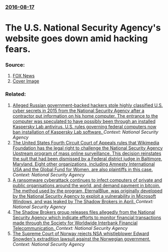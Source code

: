 ### [2016-08-17](/news/2016/08/17/index.md)

# The U.S. National Security Agency's website goes down amid hacking fears. 




### Source:

1. [FOX News](http://www.foxnews.com/politics/2016/08/17/nsas-website-goes-down-amid-hacking-fears.html)
1. [Cover Image](http://a57.foxnews.com/media2.foxnews.com/BrightCove/694940094001/2016/08/18/0/0/694940094001_5088879018001_7e6016df-7f28-48f5-a9b9-444ba1ebdcb6.jpg?ve=1)

### Related:

1. [Alleged Russian government-backed hackers stole highly classified U.S. cyber secrets in 2015 from the National Security Agency after a contractor put information on his home computer. The entrance to the computer was speculated to have possibly been through an installed Kaspersky Lab antivirus. U.S. rules governing federal computers now ban installation of Kaspersky Lab software. ](/news/2017/10/5/alleged-russian-government-backed-hackers-stole-highly-classified-u-s-cyber-secrets-in-2015-from-the-national-security-agency-after-a-contr.md) _Context: National Security Agency_
2. [The United States Fourth Circuit Court of Appeals rules that Wikimedia Foundation has the legal right to challenge the National Security Agency Upstream program of mass online surveillance. This decision reinstates the suit that had been dismissed by a Federal district judge in Baltimore, Maryland. Eight other organizations, including Amnesty International USA and the Global Fund for Women, are also plaintiffs in this case. ](/news/2017/05/23/the-united-states-fourth-circuit-court-of-appeals-rules-that-wikimedia-foundation-has-the-legal-right-to-challenge-the-national-security-age.md) _Context: National Security Agency_
3. [A ransomware cyberattack continues to infect computers of private and public organisations around the world, and demand payment in bitcoin. The method used by the program, EternalBlue, was originally developed by the National Security Agency to exploit a vulnerability in Microsoft Windows, and was leaked by The Shadow Brokers in April. ](/news/2017/05/13/a-ransomware-cyberattack-continues-to-infect-computers-of-private-and-public-organisations-around-the-world-and-demand-payment-in-bitcoin.md) _Context: National Security Agency_
4. [The Shadow Brokers group releases files allegedly from the National Security Agency which indicate efforts to monitor financial transactions made through the Society for Worldwide Interbank Financial Telecommunication. ](/news/2017/04/14/the-shadow-brokers-group-releases-files-allegedly-from-the-national-security-agency-which-indicate-efforts-to-monitor-financial-transactions.md) _Context: National Security Agency_
5. [The Supreme Court of Norway rejects NSA whistleblower Edward Snowden's extradition lawsuit against the Norwegian government. ](/news/2016/11/25/the-supreme-court-of-norway-rejects-nsa-whistleblower-edward-snowden-s-extradition-lawsuit-against-the-norwegian-government.md) _Context: National Security Agency_
